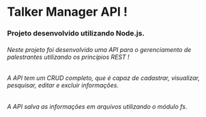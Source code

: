 #  Talker Manager API ! 

### Projeto desenvolvido utilizando Node.js.

###### Neste projeto foi desenvolvido uma API para o gerenciamento de palestrantes utilizando os princípios REST !

###### A API tem um CRUD completo, que é capaz de cadastrar, visualizar, pesquisar, editar e excluir informações.
###### A API salva as informações em arquivos utilizando o módulo fs.
